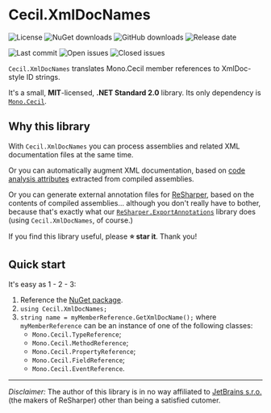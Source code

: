 # Cecil.XmlDocNames

![License](https://img.shields.io/github/license/tenacom/Cecil.XmlDocNames.svg)
![NuGet downloads](https://img.shields.io/nuget/dt/Cecil.XmlDocNames.svg)
![GitHub downloads](https://img.shields.io/github/downloads/tenacom/Cecil.XmlDocNames/total.svg)
![Release date](https://img.shields.io/github/release-date/tenacom/Cecil.XmlDocNames.svg)

![Last commit](https://img.shields.io/github/last-commit/tenacom/Cecil.XmlDocNames.svg)
![Open issues](https://img.shields.io/github/issues-raw/tenacom/Cecil.XmlDocNames.svg)
![Closed issues](https://img.shields.io/github/issues-closed-raw/tenacom/Cecil.XmlDocNames.svg)

`Cecil.XmlDocNames` translates Mono.Cecil member references to XmlDoc-style ID strings.

It's a small, **MIT**-licensed, **.NET Standard 2.0** library. Its only dependency is [`Mono.Cecil`](https://github.com/jbevain/cecil).

## Why this library

With `Cecil.XmlDocNames` you can process assemblies and related XML documentation files at the same time.

Or you can automatically augment XML documentation, based on [code analysis attributes](https://docs.microsoft.com/en-us/dotnet/api/system.diagnostics.codeanalysis?view=netstandard-2.1) extracted from compiled assemblies.

Or you can generate external annotation files for [ReSharper](https://www.jetbrains.com/resharper/), based on the contents of compiled assemblies... although you don't really have to bother, because that's exactly what our [`ReSharper.ExportAnnotations`](https://github.com/tenacom/ReSharper.ExportAnnotations) library does (using `Cecil.XmlDocNames`, of course.)

If you find this library useful, please **:star: star it**. Thank you!

## Quick start

It's easy as 1 - 2 - 3:

1. Reference the [NuGet package](https://www.nuget.org/packages/Cecil.XmlDocNames).
2. `using Cecil.XmlDocNames;`
3. `string name = myMemberReference.GetXmlDocName();`
where `myMemberReference` can be an instance of one of the following classes:
    * `Mono.Cecil.TypeReference`;
    * `Mono.Cecil.MethodReference`;
    * `Mono.Cecil.PropertyReference`;
    * `Mono.Cecil.FieldReference`;
    * `Mono.Cecil.EventReference`.

---

*Disclaimer:* The author of this library is in no way affiliated to [JetBrains s.r.o.](https://www.jetbrains.com/) (the makers of ReSharper) other than being a satisfied cutomer.